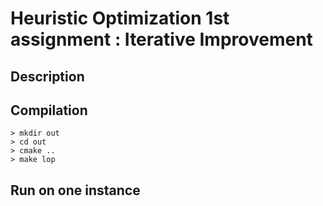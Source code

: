 # Heuristic Optimization 1st assignment : Iterative Improvement

## Description

<!-- TODO -->

## Compilation

~~~
> mkdir out
> cd out
> cmake ..
> make lop
~~~

## Run on one instance

<!-- TODO -->
